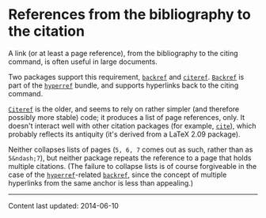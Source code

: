 # References from the bibliography to the citation

A link (or at least a page reference), from the bibliography to the
citing command, is often useful in large documents.

Two packages support this requirement, [`backref`](http://ctan.org/pkg/backref) and
[`citeref`](http://ctan.org/pkg/citeref).  [`Backref`](http://ctan.org/pkg/Backref) is part of the
[`hyperref`](http://ctan.org/pkg/hyperref) bundle, and supports hyperlinks back to the citing
command.

[`Citeref`](http://ctan.org/pkg/Citeref) is the older, and seems to rely on rather simpler
(and therefore possibly more stable) code; it produces a list of page
references, only.  It doesn't interact well with other citation
packages (for example, [`cite`](http://ctan.org/pkg/cite)), which probably reflects its
antiquity (it's derived from a LaTeX 2.09 package).

Neither collapses
lists of pages (`5, 6, 7` comes out as such, rather than as
`5&ndash;7`), but neither package repeats the reference to a page that
holds multiple citations.  (The failure to collapse lists is of course
forgiveable in the case of the [`hyperref`](http://ctan.org/pkg/hyperref)-related
[`backref`](http://ctan.org/pkg/backref), since the concept of multiple hyperlinks from the
same anchor is less than appealing.)


----

Content last updated: 2014-06-10

